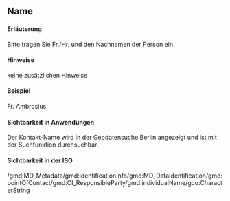 ## Name

#### Erläuterung
Bitte tragen Sie Fr./Hr. und den Nachnamen der Person ein.

#### Hinweise
keine zusätzlichen Hinweise

#### Beispiel
Fr. Ambrosius

#### Sichtbarkeit in Anwendungen
Der Kontakt-Name wird in der Geodatensuche Berlin angezeigt und ist mit der Suchfunktion durchsuchbar.

#### Sichtbarkeit in der ISO
/gmd:MD_Metadata/gmd:identificationInfo/gmd:MD_DataIdentification/gmd:pointOfContact/gmd:CI_ResponsibleParty/gmd:individualName/gco:CharacterString
